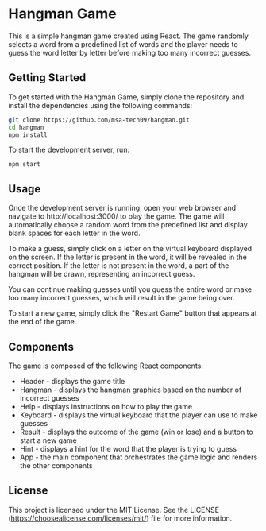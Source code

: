 # Hangman Game

This is a simple hangman game created using React. The game randomly selects a word from a predefined list of words and the player needs to guess the word letter by letter before making too many incorrect guesses.

## Getting Started

To get started with the Hangman Game, simply clone the repository and install the dependencies using the following commands:

```bash
git clone https://github.com/msa-tech09/hangman.git
cd hangman
npm install
```

To start the development server, run:

```
npm start
```

## Usage

Once the development server is running, open your web browser and navigate to http://localhost:3000/ to play the game. The game will automatically choose a random word from the predefined list and display blank spaces for each letter in the word.

To make a guess, simply click on a letter on the virtual keyboard displayed on the screen. If the letter is present in the word, it will be revealed in the correct position. If the letter is not present in the word, a part of the hangman will be drawn, representing an incorrect guess.

You can continue making guesses until you guess the entire word or make too many incorrect guesses, which will result in the game being over.

To start a new game, simply click the "Restart Game" button that appears at the end of the game.

## Components

The game is composed of the following React components:

- Header - displays the game title
- Hangman - displays the hangman graphics based on the number of incorrect guesses
- Help - displays instructions on how to play the game
- Keyboard - displays the virtual keyboard that the player can use to make guesses
- Result - displays the outcome of the game (win or lose) and a button to start a new game
- Hint - displays a hint for the word that the player is trying to guess
- App - the main component that orchestrates the game logic and renders the other components

## License

This project is licensed under the MIT License. See the LICENSE (https://choosealicense.com/licenses/mit/) file for more information.
